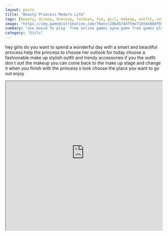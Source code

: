 ```yaml
---
layout: posts
title: "Beauty Princess Modern Life"
tags: [beauty, disney, dressup, fashion, fun, girl, makeup, outfit, outlook, princess, free, online, games, oyna, game, free, games, play, play, games]
image: "https://img.gamedistribution.com/76eccc20b4574df59e7165de860f97b6.jpg"
summary: "use mouse to play  free online games oyna game free games play play games"
category: "Girls"
---
```


hey girls do you want to spend a wonderful day with a smart and beautiful princess help the princess to choose her outlook for today choose a fashionable make up stylish outfit and trendy accessories if you the outfit don t suit the makeup you can come back to the make up stage and change it when you finish with the princess s look choose the place you want to go out enjoy

<iframe width="100%" height="480px;" src="https://html5.gamedistribution.com/76eccc20b4574df59e7165de860f97b6/"></iframe>